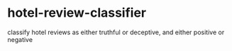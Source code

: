 # hotel-review-classifier
classify hotel reviews as either truthful or deceptive, and either positive or negative

